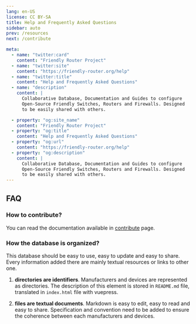 ```yaml
---
lang: en-US
license: CC BY-SA
title: Help and Frequently Asked Questions
sidebar: auto
prev: /resources
next: /contribute

meta:
  - name: "twitter:card"
    content: "Friendly Router Project"
  - name: "twitter:site"
    content: "https://friendly-router.org/help"
  - name: "twitter:title"
    content: "Help and Frequently Asked Questions"
  - name: "description" 
    content: | 
      Collaborative Database, Documentation and Guides to configure
      Open-Source Friendly Switches, Routers and Firewalls. Designed
      to be easily shared with others.

  - property: "og:site_name"
    content: "Friendly Router Project"
  - property: "og:title"
    content: "Help and Frequently Asked Questions"
  - property: "og:url"
    content: "https://friendly-router.org/help"
  - property: "og:description"
    content: |
      Collaborative Database, Documentation and Guides to configure
      Open-Source Friendly Switches, Routers and Firewalls. Designed
      to be easily shared with others.
---
```


## FAQ

### How to contribute?

You can read the documentation available in [contribute](/contribute)
page.

### How the database is organized?

This database should be easy to use, easy to update and easy to
share. Every information added there are mainly textual resources or
links to other one.

 1. **directories are identifiers**. Manufacturers and devices are
    represented as directories. The description of this element is
    stored in `README.md` file, translated in `index.html` file with
    vuepress.
 
 2. **files are textual documents**. Markdown is easy to edit, easy to
    read and easy to share. Specification and convention need to be
    added to ensure the coherence between each manufacturers and
    devices.
